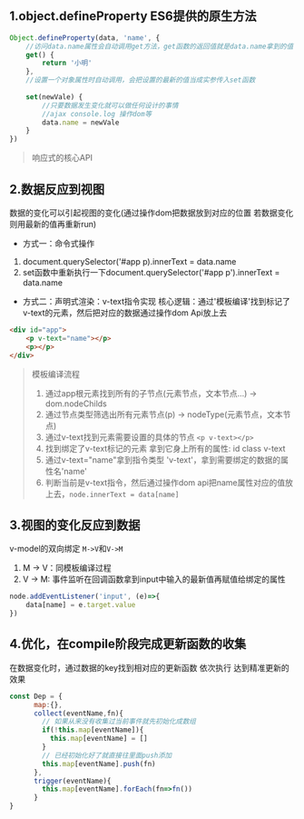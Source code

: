 
## 1.object.defineProperty ES6提供的原生方法
```js
Object.defineProperty(data, 'name', {
    //访问data.name属性会自动调用get方法，get函数的返回值就是data.name拿到的值
    get() {
        return '小明'
    },
    //设置一个对象属性时自动调用，会把设置的最新的值当成实参传入set函数
    
    set(newVale) {
        //只要数据发生变化就可以做任何设计的事情
        //ajax console.log 操作dom等
        data.name = newVale
    }
})
```
> 响应式的核心API
## 2.数据反应到视图
数据的变化可以引起视图的变化(通过操作dom把数据放到对应的位置 若数据变化则用最新的值再重新run)

- 方式一：命令式操作
1. document.querySelector('#app p).innerText = data.name
2. set函数中重新执行一下document.querySelector('#app p').innerText = data.name
- 方式二：声明式渲染：v-text指令实现
核心逻辑：通过'模板编译'找到标记了v-text的元素，然后把对应的数据通过操作dom Api放上去
```html
<div id="app">
    <p v-text="name"></p>
    <p></p>
</div>
```
> 模板编译流程
> 1. 通过app根元素找到所有的子节点(元素节点，文本节点...) -> dom.nodeChilds
> 2. 通过节点类型筛选出所有元素节点(p) -> nodeType(元素节点，文本节点)
> 3. 通过v-text找到元素需要设置的具体的节点 `<p v-text></p>`
> 4. 找到绑定了v-text标记的元素 拿到它身上所有的属性: id class v-text
> 5. 通过v-text="name"拿到指令类型 'v-text'，拿到需要绑定的数据的属性名'name'
> 6. 判断当前是v-text指令，然后通过操作dom api把name属性对应的值放上去，`node.innerText = data[name]`

## 3.视图的变化反应到数据
v-model的双向绑定 `M->V`和`V->M`
1. M -> V：同模板编译过程
2. V -> M: 事件监听在回调函数拿到input中输入的最新值再赋值给绑定的属性
```js
node.addEventListener('input', (e)=>{
    data[name] = e.target.value
})
```

## 4.优化，在compile阶段完成更新函数的收集
在数据变化时，通过数据的key找到相对应的更新函数 依次执行 达到精准更新的效果
```js
const Dep = {
      map:{},
      collect(eventName,fn){
        // 如果从来没有收集过当前事件就先初始化成数组
        if(!this.map[eventName]){
          this.map[eventName] = []
        }
        // 已经初始化好了就直接往里面push添加
        this.map[eventName].push(fn)
      },
      trigger(eventName){
        this.map[eventName].forEach(fn=>fn())
      }
}
```